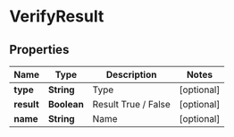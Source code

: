 

# VerifyResult


## Properties

| Name | Type | Description | Notes |
|------------ | ------------- | ------------- | -------------|
|**type** | **String** | Type |  [optional] |
|**result** | **Boolean** | Result True / False |  [optional] |
|**name** | **String** | Name |  [optional] |



